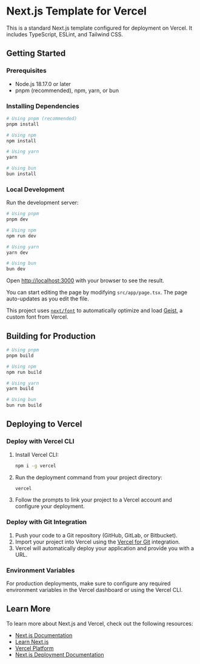 # Next.js Template for Vercel

This is a standard Next.js template configured for deployment on Vercel. It includes TypeScript, ESLint, and Tailwind CSS.

## Getting Started

### Prerequisites

- Node.js 18.17.0 or later
- pnpm (recommended), npm, yarn, or bun

### Installing Dependencies

```bash
# Using pnpm (recommended)
pnpm install

# Using npm
npm install

# Using yarn
yarn

# Using bun
bun install
```

### Local Development

Run the development server:

```bash
# Using pnpm
pnpm dev

# Using npm
npm run dev

# Using yarn
yarn dev

# Using bun
bun dev
```

Open [http://localhost:3000](http://localhost:3000) with your browser to see the result.

You can start editing the page by modifying `src/app/page.tsx`. The page auto-updates as you edit the file.

This project uses [`next/font`](https://nextjs.org/docs/app/building-your-application/optimizing/fonts) to automatically optimize and load [Geist](https://vercel.com/font), a custom font from Vercel.

## Building for Production

```bash
# Using pnpm
pnpm build

# Using npm
npm run build

# Using yarn
yarn build

# Using bun
bun run build
```

## Deploying to Vercel

### Deploy with Vercel CLI

1. Install Vercel CLI:
   ```bash
   npm i -g vercel
   ```

2. Run the deployment command from your project directory:
   ```bash
   vercel
   ```

3. Follow the prompts to link your project to a Vercel account and configure your deployment.

### Deploy with Git Integration

1. Push your code to a Git repository (GitHub, GitLab, or Bitbucket).
2. Import your project into Vercel using the [Vercel for Git](https://vercel.com/docs/git) integration.
3. Vercel will automatically deploy your application and provide you with a URL.

### Environment Variables

For production deployments, make sure to configure any required environment variables in the Vercel dashboard or using the Vercel CLI.

## Learn More

To learn more about Next.js and Vercel, check out the following resources:

- [Next.js Documentation](https://nextjs.org/docs)
- [Learn Next.js](https://nextjs.org/learn)
- [Vercel Platform](https://vercel.com/new?utm_medium=default-template&filter=next.js&utm_source=create-next-app&utm_campaign=create-next-app-readme)
- [Next.js Deployment Documentation](https://nextjs.org/docs/app/building-your-application/deploying)

